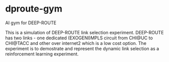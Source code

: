 # dproute-gym
AI gym for DEEP-ROUTE

This is a simulation of DEEP-ROUTE link selection experiment. 
DEEP-ROUTE has two links - one  dedicated (EXOGENI)MPLS circuit from CHI@UC to CHI@TACC and other over internet2 which is a low cost option. 
The experiment is to demostrate and represent the dynamic link selection as a reinforcement learning experiment.

